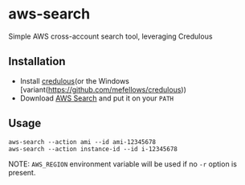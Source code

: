 # aws-search
Simple AWS cross-account search tool, leveraging Credulous

## Installation

* Install [credulous](https://github.com/realestate-com-au/credulous)(or the Windows [variant(https://github.com/mefellows/credulous))
* Download [AWS Search]() and put it on your `PATH`

## Usage

```
aws-search --action ami --id ami-12345678
aws-search --action instance-id --id i-12345678
```

NOTE: `AWS_REGION` environment variable will be used if no `-r` option is present.
